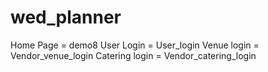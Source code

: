 # wed_planner


Home Page = demo8
User Login = User_login
Venue login = Vendor_venue_login
Catering login = Vendor_catering_login
